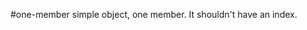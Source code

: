 
<a name="module_one-member"></a>
#one-member
simple object, one member. It shouldn't have an index.


